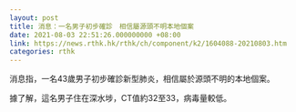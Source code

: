 ```yaml
---
layout: post
title: 消息：一名男子初步確診　相信屬源頭不明本地個案
date: 2021-08-03 22:51:26.000000000 +08:00
link: https://news.rthk.hk/rthk/ch/component/k2/1604088-20210803.htm
categories: rthk
---
```


消息指，一名43歲男子初步確診新型肺炎，相信屬於源頭不明的本地個案。

據了解，這名男子住在深水埗，CT值約32至33，病毒量較低。
